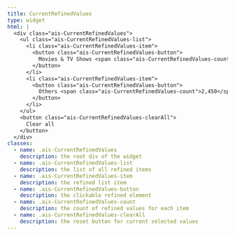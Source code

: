 ```yaml
---
title: CurrentRefinedValues
type: widget
html: |
  <div class="ais-CurrentRefinedValues">
    <ul class="ais-CurrentRefinedValues-list">
      <li class="ais-CurrentRefinedValues-item">
        <button class="ais-CurrentRefinedValues-button">
          Movies & TV Shows <span class="ais-CurrentRefinedValues-count">1,574</span>
        </button>
      </li>
      <li class="ais-CurrentRefinedValues-item">
        <button class="ais-CurrentRefinedValues-button">
          Others <span class="ais-CurrentRefinedValues-count">2,450</span>
        </button>
      </li>
    </ul>
    <button class="ais-CurrentRefinedValues-clearAll">
      Clear all
    </button>
  </div>
classes:
  - name: .ais-CurrentRefinedValues
    description: the root div of the widget
  - name: .ais-CurrentRefinedValues-list
    description: the list of all refined items
  - name: .ais-CurrentRefinedValues-item
    description: the refined list item
  - name: .ais-CurrentRefinedValues-button
    description: the clickable refined element
  - name: .ais-CurrentRefinedValues-count
    description: the count of refined values for each item
  - name: .ais-CurrentRefinedValues-clearAll
    description: the reset button for current selected values
---
```

